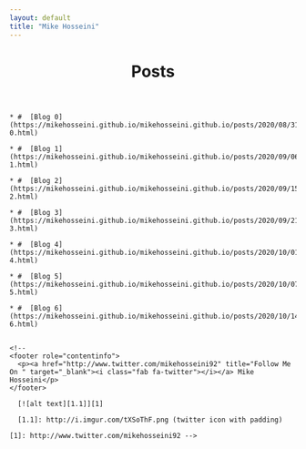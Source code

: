 ```yaml
---
layout: default
title: "Mike Hosseini"
---
```

<header role="banner">
  <h1>Posts</h1>
</header>
  <body>
     <script src="https://kit.fontawesome.com/093d9cc573.js" crossorigin="anonymous"></script>

    * #  [Blog 0](https://mikehosseini.github.io/mikehosseini.github.io/posts/2020/08/31/Blog-0.html) 

    * #  [Blog 1](https://mikehosseini.github.io/mikehosseini.github.io/posts/2020/09/06/Blog-1.html)

    * #  [Blog 2](https://mikehosseini.github.io/mikehosseini.github.io/posts/2020/09/15/Blog-2.html)

    * #  [Blog 3](https://mikehosseini.github.io/mikehosseini.github.io/posts/2020/09/21/Blog-3.html)

    * #  [Blog 4](https://mikehosseini.github.io/mikehosseini.github.io/posts/2020/10/01/Blog-4.html)

    * #  [Blog 5](https://mikehosseini.github.io/mikehosseini.github.io/posts/2020/10/07/Blog-5.html)

    * #  [Blog 6](https://mikehosseini.github.io/mikehosseini.github.io/posts/2020/10/14/Blog-6.html)


    <!-- 
    <footer role="contentinfo">
      <p><a href="http://www.twitter.com/mikehosseini92" title="Follow Me On " target="_blank"><i class="fab fa-twitter"></i></a> Mike Hosseini</p>
    </footer>

      [![alt text][1.1]][1]

      [1.1]: http://i.imgur.com/tXSoThF.png (twitter icon with padding)

    [1]: http://www.twitter.com/mikehosseini92 -->
  </body>
</html>
